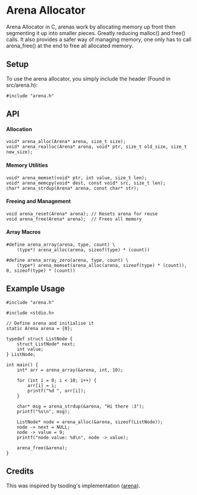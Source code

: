 # Arena Allocator   

Arena Allocator in C, arenas work by allocating memory up front then segmenting it up into smaller pieces. Greatly reducing malloc() and free() calls. It also provides a safer way of managing memory, one only has to call arena_free() at the end to free all allocated memory. 

## Setup  

To use the arena allocator, you simply include the header (Found in src/arena.h):
```
#include "arena.h"
```

## API

#### Allocation
```
void* arena_alloc(Arena* arena, size_t size);
void* arena_realloc(Arena* arena, void* ptr, size_t old_size, size_t new_size);
```
#### Memory Utilities
```
void* arena_memset(void* ptr, int value, size_t len);
void* arena_memcpy(void* dest, const void* src, size_t len);
char* arena_strdup(Arena* arena, const char* str);
```
#### Freeing and Management  
```
void arena_reset(Arena* arena); // Resets arena for reuse
void arena_free(Arena* arena);  // Frees all memory
```
#### Array Macros
```
#define arena_array(arena, type, count) \  
    (type*) arena_alloc(arena, sizeof(type) * (count))  

#define arena_array_zero(arena, type, count) \  
    (type*) arena_memset(arena_alloc(arena, sizeof(type) * (count)), 0, sizeof(type) * (count))  
```

## Example Usage

```
#include "arena.h"

#include <stdio.h>

// Define arena and initialise it
static Arena arena = {0};

typedef struct ListNode {
    struct ListNode* next;
    int value;
} ListNode;

int main() {
    int* arr = arena_array(&arena, int, 10);

    for (int i = 0; i < 10; i++) {
        arr[i] = i;
        printf("%d ", arr[i]);
    }

    char* msg = arena_strdup(&arena, "Hi there :3");
    printf("%s\n", msg);

    ListNode* node = arena_alloc(&arena, sizeof(ListNode));
    node -> next = NULL;
    node -> value = 9;
    printf("node value: %d\n", node -> value);

    arena_free(&arena);
}
```

## Credits
  
This was inspired by tsoding's implementation ([arena](https://github.com/tsoding/arena)).  
